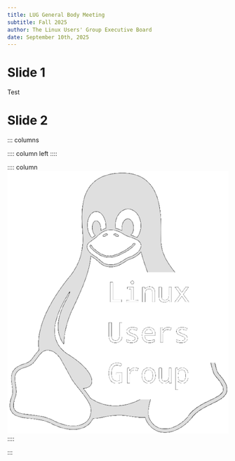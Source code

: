 ```yaml
---
title: LUG General Body Meeting 
subtitle: Fall 2025 
author: The Linux Users' Group Executive Board
date: September 10th, 2025
---
```


# Slide 1

Test

# Slide 2

::: columns

:::: column
left
::::

:::: column
![](./assets/lug-logo-invert.png)
::::

:::
